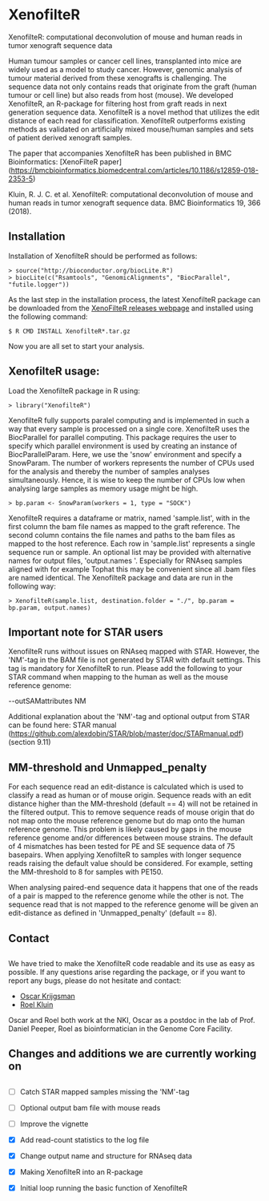 # XenofilteR
XenofilteR: computational deconvolution of mouse and human reads in tumor xenograft sequence data

Human tumour samples or cancer cell lines, transplanted into mice are widely used as a 
model to study cancer. However, genomic analysis of tumour material derived from these 
xenografts is challenging. The sequence data not only contains reads that originate from 
the graft (human tumour or cell line) but also reads from host (mouse). We developed 
XenofilteR, an R-package for filtering host from graft reads in next generation sequence 
data. XenofilteR is a novel method that utilizes the edit distance of each read for 
classification. XenofilteR outperforms existing methods as validated on artificially 
mixed mouse/human samples and sets of patient derived xenograft samples. 

The paper that accompanies XenofilteR has been published in BMC Bioinformatics:
[XenoFilteR paper] (https://bmcbioinformatics.biomedcentral.com/articles/10.1186/s12859-018-2353-5)

Kluin, R. J. C. et al. XenofilteR: computational deconvolution of mouse and human reads in tumor xenograft sequence data. BMC Bioinformatics 19, 366 (2018).


## Installation

Installation of XenofilteR should be performed as
follows:

    > source("http://bioconductor.org/biocLite.R")
    > biocLite(c("Rsamtools", "GenomicAlignments", "BiocParallel", "futile.logger"))

As the last step in the installation process, the latest XenofilteR package can
be downloaded from the
[XenoFilteR releases webpage](https://github.com/PeeperLab/XenoFilteR/releases)
and installed using the following command:

    $ R CMD INSTALL XenofilteR*.tar.gz

Now you are all set to start your analysis.

## XenofilteR usage:


Load the XenofilteR package in R using:

    > library("XenofilteR")

XenofilteR fully supports paralel computing and is implemented in such a way
that every sample is processed on a single core. XenofilteR uses the
BiocParallel for parallel computing. This package requires the user to
specify which parallel environment is used by creating an instance of
BiocParallelParam. Here, we use the 'snow' environment and specify a SnowParam. 
The number of workers represents the number of CPUs used for the analysis and thereby 
the number of samples analyses simultaneously. Hence, it is wise to keep the number of 
CPUs low when analysing large samples as memory usage might be high. 

	> bp.param <- SnowParam(workers = 1, type = "SOCK")

XenofilteR requires a dataframe or matrix, named 'sample.list', with in the first 
column the bam file names as mapped to the graft reference. The second column contains the 
file names and paths to the bam files as mapped to the host reference. Each row in 
'sample.list' represents a single sequence run or sample. An optional list may be provided with 
alternative names for output files, 'output.names	'. Especially for RNAseq samples aligned with for example 
Tophat this may be convenient since all .bam files are named identical. 
The XenofilteR package and data are run in the following way: 

	> XenofilteR(sample.list, destination.folder = "./", bp.param = bp.param, output.names)


## Important note for STAR users

XenofilteR runs without issues on RNAseq mapped with STAR. However, the 'NM'-tag in the BAM file
is not generated by STAR with default settings. This tag is mandatory for XenofilteR to run. 
Please add the following to your STAR command when mapping to the human as well as the mouse reference genome:

--outSAMattributes NM

Additional explanation about the 'NM'-tag and optional output from STAR can be found here: 
STAR manual (https://github.com/alexdobin/STAR/blob/master/doc/STARmanual.pdf)
(section 9.11)

## MM-threshold and Unmapped_penalty

For each sequence read an edit-distance is calculated which is used to classify a read as 
human or of mouse origin. Sequence reads with an edit distance higher than the MM-threshold 
(default == 4) will not be retained in the filtered output. This to remove sequence reads 
of mouse origin that do not map onto the mouse reference genome but do map onto the human 
reference genome. This problem is likely caused by gaps in the mouse reference genome and/or 
differences between mouse strains. The default of 4 mismatches has been tested for PE and 
SE sequence data of 75 basepairs. When applying XenofilteR to samples with longer 
sequence reads raising the default value should be considered. For example, setting the MM-threshold 
to 8 for samples with PE150. 

When analysing paired-end sequence data it happens that one of the reads of a pair is mapped 
to the reference genome while the other is not. The sequence read that is not mapped to the 
reference genome will be given an edit-distance as defined in 'Unmapped_penalty' (default == 8). 


## Contact
## 
We have tried to make the XenofilteR code readable and its use as easy
as possible. If any questions arise regarding the package, or if you
want to report any bugs, please do not hesitate and contact:

- [Oscar Krijgsman](mailto:o.krijgsman@nki.nl) 
- [Roel Kluin](mailto:r.kluin@nki.nl)

Oscar and Roel both work at the NKI, Oscar as a postdoc in the lab of Prof. Daniel
Peeper, Roel as bioinformatician in the Genome Core Facility.


## Changes and additions we are currently working on
## 
- [ ] Catch STAR mapped samples missing the 'NM'-tag
- [ ] Optional output bam file with mouse reads
- [ ] Improve the vignette	
- [x] Add read-count statistics to the log file
- [x] Change output name and structure for RNAseq data
- [x] Making XenofilteR into an R-package 
- [x] Initial loop running the basic function of XenofilteR

